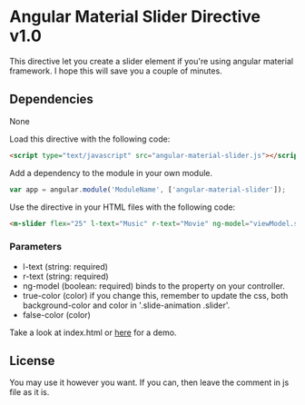 # Angular Material Slider Directive v1.0

This directive let you create a slider element if you're using angular material framework.
I hope this will save you a couple of minutes.

## Dependencies
None



Load this directive with the following code:
```html
<script type="text/javascript" src="angular-material-slider.js"></script>
```

Add a dependency to the module in your own module.
```js
var app = angular.module('ModuleName', ['angular-material-slider']);
```

Use the directive in your HTML files with the following code:
```html
<m-slider flex="25" l-text="Music" r-text="Movie" ng-model="viewModel.selection" ng-change="viewModel.sliderChange()"></m-slider>
```

### Parameters
- l-text (string: required)
- r-text (string: required)
- ng-model (boolean: required)
	binds to the property on your controller.
- true-color (color)
	if you change this, remember to update the css, both background-color and color in '.slide-animation .slider'.
- false-color (color)

Take a look at index.html or [here](https://sonith.github.io/angular-material-slider/) for a demo.


## License
You may use it however you want.
If you can, then leave the comment in js file as it is.